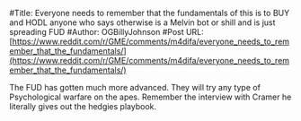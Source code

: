 #Title: Everyone needs to remember that the fundamentals of this is to BUY and HODL anyone who says otherwise is a Melvin bot or shill and is just spreading FUD
#Author: OGBillyJohnson
#Post URL: [https://www.reddit.com/r/GME/comments/m4difa/everyone_needs_to_remember_that_the_fundamentals/](https://www.reddit.com/r/GME/comments/m4difa/everyone_needs_to_remember_that_the_fundamentals/)


The FUD has gotten much more advanced. They will try any type of Psychological warfare on the apes. Remember the interview with Cramer he literally gives out the hedgies playbook.